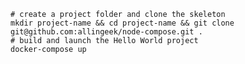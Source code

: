 
    # create a project folder and clone the skeleton
    mkdir project-name && cd project-name && git clone git@github.com:allingeek/node-compose.git .
    # build and launch the Hello World project
    docker-compose up

